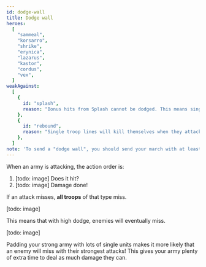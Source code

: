 ```yaml
---
id: dodge-wall
title: Dodge wall
heroes:
  [
    "sammeal",
    "korsarro",
    "shrike",
    "erynica",
    "lazarus",
    "kastor",
    "cordus",
    "vex",
  ]
weakAgainst:
  [
    {
      id: "splash",
      reason: "Bonus hits from Splash cannot be dodged. This means single units will die off quickly.",
    },
    {
      id: "rebound",
      reason: "Single troop lines will kill themselves when they attack.",
    },
  ]
note: 'To send a "dodge wall", you should send your march with at least one troop of each type, of each level (ie. 45 troops) to help dodge enemy attacks. If you use one of these heroes, you should always use a "dodge wall" strategy — even against line-ups it is weak against.'
---
```


When an army is attacking, the action order is:

1. [todo: image] Does it hit?
1. [todo: image] Damage done!

If an attack misses, **all troops** of that type miss.

[todo: image]

This means that with high dodge, enemies will eventually miss.

[todo: image]

Padding your strong army with lots of single units makes it more likely that an enemy will miss with their strongest attacks! This gives your army plenty of extra time to deal as much damage they can.
